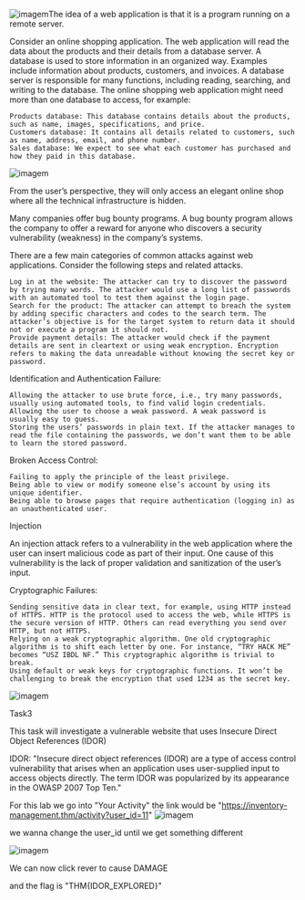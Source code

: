 ![imagem](https://github.com/DanielP33/TryHackMe/assets/145346859/0ffdb30e-d603-4aa3-983d-056d5e8733ed)The idea of a web application is that it is a program running on a remote server.

Consider an online shopping application. The web application will read the data about the products and their details from a database server.
A database is used to store information in an organized way.
Examples include information about products, customers, and invoices.
A database server is responsible for many functions, including reading, searching, and writing to the database.
The online shopping web application might need more than one database to access, for example:

    Products database: This database contains details about the products, such as name, images, specifications, and price.
    Customers database: It contains all details related to customers, such as name, address, email, and phone number.
    Sales database: We expect to see what each customer has purchased and how they paid in this database.

![imagem](https://github.com/DanielP33/THM/assets/145346859/1c0d7a83-8937-4e64-abd2-80651340b2ad)


From the user’s perspective, they will only access an elegant online shop where all the technical infrastructure is hidden.

Many companies offer bug bounty programs. A bug bounty program allows the company to offer a reward for anyone who discovers a security vulnerability (weakness) in the company’s systems. 

There are a few main categories of common attacks against web applications. Consider the following steps and related attacks.

    Log in at the website: The attacker can try to discover the password by trying many words. The attacker would use a long list of passwords with an automated tool to test them against the login page.
    Search for the product: The attacker can attempt to breach the system by adding specific characters and codes to the search term. The attacker’s objective is for the target system to return data it should not or execute a program it should not.
    Provide payment details: The attacker would check if the payment details are sent in cleartext or using weak encryption. Encryption refers to making the data unreadable without knowing the secret key or password.


Identification and Authentication Failure:

    Allowing the attacker to use brute force, i.e., try many passwords, usually using automated tools, to find valid login credentials.
    Allowing the user to choose a weak password. A weak password is usually easy to guess.
    Storing the users’ passwords in plain text. If the attacker manages to read the file containing the passwords, we don’t want them to be able to learn the stored password.


Broken Access Control:


    Failing to apply the principle of the least privilege.
    Being able to view or modify someone else’s account by using its unique identifier.
    Being able to browse pages that require authentication (logging in) as an unauthenticated user.


Injection

An injection attack refers to a vulnerability in the web application where the user can insert malicious code as part of their input. One cause of this vulnerability is the lack of proper validation and sanitization of the user’s input.

Cryptographic Failures:

    Sending sensitive data in clear text, for example, using HTTP instead of HTTPS. HTTP is the protocol used to access the web, while HTTPS is the secure version of HTTP. Others can read everything you send over HTTP, but not HTTPS.
    Relying on a weak cryptographic algorithm. One old cryptographic algorithm is to shift each letter by one. For instance, “TRY HACK ME” becomes “USZ IBDL NF.” This cryptographic algorithm is trivial to break.
    Using default or weak keys for cryptographic functions. It won’t be challenging to break the encryption that used 1234 as the secret key.

![imagem](https://github.com/DanielP33/TryHackMe/assets/145346859/5f9727a8-f847-4fb0-986e-9fbeeeae69a0)

Task3

This task will investigate a vulnerable website that uses Insecure Direct Object References (IDOR) 

IDOR: "Insecure direct object references (IDOR) are a type of access control vulnerability that arises when an application uses user-supplied input to access objects directly. The term IDOR was popularized by its appearance in the OWASP 2007 Top Ten."

For this lab we go into "Your Activity" the link would be "https://inventory-management.thm/activity?user_id=11"
![imagem](https://github.com/DanielP33/TryHackMe/assets/145346859/02351c40-dcef-4c9c-a0ba-e4386be9323d)

we wanna change the user_id until we get something different

![imagem](https://github.com/DanielP33/TryHackMe/assets/145346859/0b8785fd-4056-46b5-9eb6-277edffa7079)


We can now click rever to cause DAMAGE

and the flag is "THM{IDOR_EXPLORED}"
